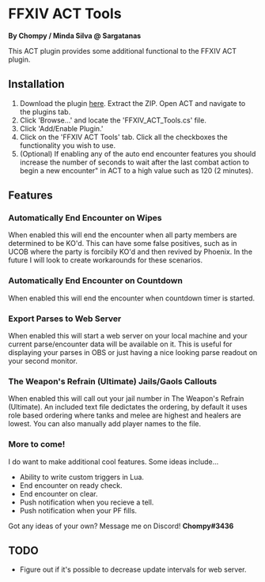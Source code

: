 FFXIV ACT Tools
===============
**By Chompy / Minda Silva @ Sargatanas**

This ACT plugin provides some additional functional to the FFXIV ACT plugin.

## Installation

1. Download the plugin [here](https://github.com/chompy/ffxiv_act_tools/releases/latest). Extract the ZIP. Open ACT and navigate to the plugins tab.
2. Click 'Browse...' and locate the 'FFXIV_ACT_Tools.cs' file.
3. Click 'Add/Enable Plugin.'
4. Click on the 'FFXIV ACT Tools' tab. Click all the checkboxes the functionality you wish to use.
5. (Optional) If enabling any of the auto end encounter features you should increase the number of seconds to wait after the last combat action to begin a new encounter" in ACT to a high value such as 120 (2 minutes).


## Features

### Automatically End Encounter on Wipes
When enabled this will end the encounter when all party members are determined to be KO'd. This can have some false positives, such as in UCOB where the party is forcibily KO'd and then revived by Phoenix. In the future I will look to create workarounds for these scenarios.

### Automatically End Encounter on Countdown
When enabled this will end the encounter when countdown timer is started.

### Export Parses to Web Server
When enabled this will start a web server on your local machine and your current parse/encounter data will be available on it. This is useful for displaying your parses in OBS or just having a nice looking parse readout on your second monitor.

### The Weapon's Refrain (Ultimate) Jails/Gaols Callouts
When enabled this will call out your jail number in The Weapon's Refrain (Ultimate). An included text file dedictates the ordering, by default it uses role based ordering where tanks and melee are highest and healers are lowest. You can also manually add player names to the file.

### More to come!
I do want to make additional cool features. Some ideas include...
- Ability to write custom triggers in Lua.
- End encounter on ready check.
- End encounter on clear.
- Push notification when you recieve a tell.
- Push notification when your PF fills.

Got any ideas of your own? Message me on Discord! **Chompy#3436**

## TODO
- Figure out if it's possible to decrease update intervals for web server.
